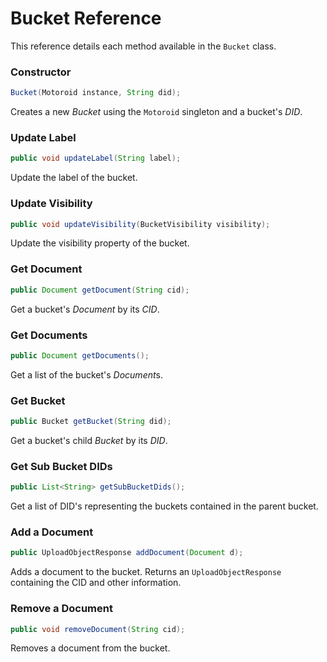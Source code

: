# Bucket Reference

This reference details each method available in the `Bucket` class.

### Constructor

```java
Bucket(Motoroid instance, String did);
```
Creates a new *Bucket* using the `Motoroid` singleton and a bucket's *DID*.

### Update Label

```java
public void updateLabel(String label);
```
Update the label of the bucket.

### Update Visibility
```java
public void updateVisibility(BucketVisibility visibility);
```
Update the visibility property of the bucket.

### Get Document
```java
public Document getDocument(String cid);
```
Get a bucket's *Document* by its *CID*.

### Get Documents
```java
public Document getDocuments();
```
Get a list of the bucket's *Document*s.

### Get Bucket
```java
public Bucket getBucket(String did);
```
Get a bucket's child *Bucket* by its *DID*.

### Get Sub Bucket DIDs
```java
public List<String> getSubBucketDids();
```
Get a list of DID's representing the buckets contained in the parent bucket.

### Add a Document
```java
public UploadObjectResponse addDocument(Document d);
```
Adds a document to the bucket. Returns an `UploadObjectResponse` containing the CID and other information.

### Remove a Document
```java
public void removeDocument(String cid);
```
Removes a document from the bucket.